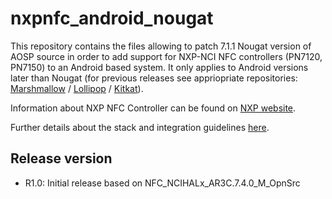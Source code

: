 # nxpnfc_android_nougat

This repository contains the files allowing to patch 7.1.1 Nougat version of AOSP source in order to add support for NXP-NCI NFC controllers (PN7120, PN7150) to an Android based system.
It only applies to Android versions later than Nougat (for previous releases see appriopriate repositories: 
[Marshmallow](https://github.com/NXPNFCLinux/nxpnfc_android_marshmallow) / [Lollipop](https://github.com/NXPNFCLinux/nxpnfc_android_lollipop) / [Kitkat](https://github.com/NXPNFCLinux/nxpnfc_android_kitkat)).

Information about NXP NFC Controller can be found on [NXP website](http://www.nxp.com/products/identification_and_security/nfc_and_reader_ics/nfc_controller_solutions/#overview).

Further details about the stack and integration guidelines [here](https://github.com/NXPNFCLinux/nxpnfc_android_marshmallow/blob/master/AN11690%20-%20NXPNCI%20Android%20Porting%20Guidelines.pdf).

Release version
---------------
 * R1.0: Initial release based on NFC_NCIHALx_AR3C.7.4.0_M_OpnSrc
